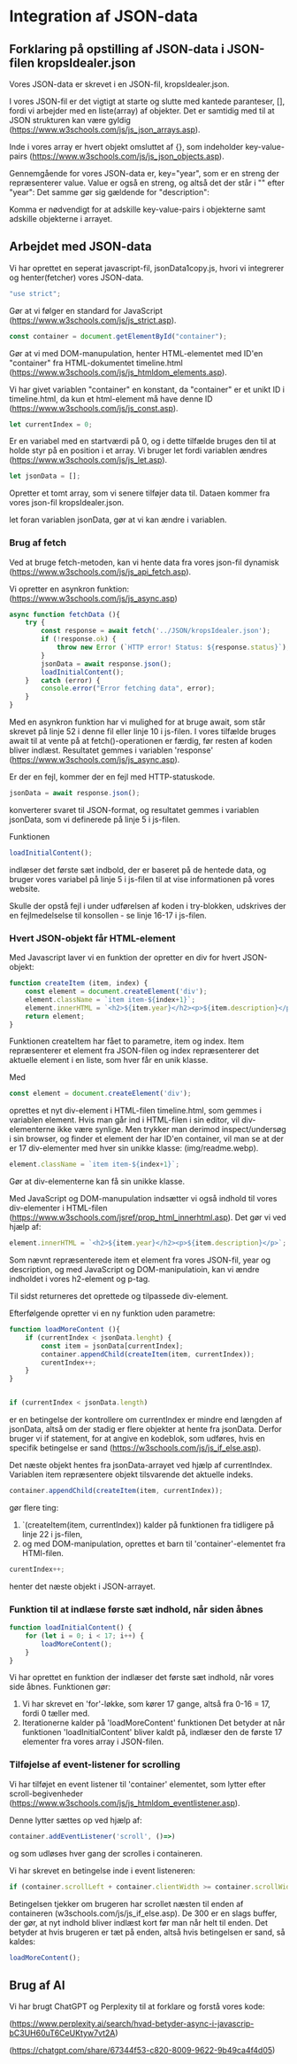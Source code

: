 # Integration af JSON-data 

## Forklaring på opstilling af JSON-data i JSON-filen kropsIdealer.json

Vores JSON-data er skrevet i en JSON-fil, kropsIdealer.json. 

I vores JSON-fil er det vigtigt at starte og slutte med kantede paranteser, [], fordi vi arbejder med en liste(array) af objekter. Det er samtidig med til at JSON strukturen kan være gyldig (https://www.w3schools.com/js/js_json_arrays.asp). 

Inde i vores array er hvert objekt omsluttet af {}, som indeholder key-value-pairs (https://www.w3schools.com/js/js_json_objects.asp). 

Gennemgående for vores JSON-data er, key="year", som er en streng der repræsenterer value. Value er også en streng, og altså det der står i "" efter "year": Det samme gør sig gældende for "description":

Komma er nødvendigt for at adskille key-value-pairs i objekterne samt adskille objekterne i arrayet. 


## Arbejdet med JSON-data

Vi har oprettet en seperat javascript-fil, jsonData1copy.js, hvori vi integrerer og henter(fetcher) vores JSON-data. 

```javascript 
"use strict";
 ```
Gør at vi følger en standard for JavaScript (https://www.w3schools.com/js/js_strict.asp). 

```javascript 
const container = document.getElementById("container");
```
Gør at vi med DOM-manupulation, henter HTML-elementet med ID'en "container" fra HTML-dokumentet timeline.html (https://www.w3schools.com/js/js_htmldom_elements.asp). 

Vi har givet variablen "container" en konstant, da "container" er et unikt ID i timeline.html, da kun et html-element må have denne ID (https://www.w3schools.com/js/js_const.asp). 

```javascript
let currentIndex = 0; 
```
Er en variabel med en startværdi på 0, og i dette tilfælde bruges den til at holde styr på en position i et array. Vi bruger let fordi variablen ændres (https://www.w3schools.com/js/js_let.asp). 

```javascript 
let jsonData = [];
```
Opretter et tomt array, som vi senere tilføjer data til. Dataen kommer fra vores json-fil kropsIdealer.json. 

let foran variablen jsonData, gør at vi kan ændre i variablen. 

### Brug af fetch

Ved at bruge fetch-metoden, kan vi hente data fra vores json-fil dynamisk (https://www.w3schools.com/js/js_api_fetch.asp). 

Vi opretter en asynkron funktion: (https://www.w3schools.com/js/js_async.asp)
```javascript 
async function fetchData (){
    try {
        const response = await fetch('../JSON/kropsIdealer.json');
        if (!response.ok) {
            throw new Error (`HTTP error! Status: ${response.status}`),
        }
        jsonData = await response.json();
        loadInitialContent();
    }   catch (error) {
        console.error("Error fetching data", error);
    }
}
```

Med en asynkron funktion har vi mulighed for at bruge await, som står skrevet på linje 52 i denne fil eller linje 10 i js-filen. 
I vores tilfælde bruges await til at vente på at fetch()-operationen er færdig, før resten af koden bliver indlæst. Resultatet gemmes i variablen 'response' (https://www.w3schools.com/js/js_async.asp). 

Er der en fejl, kommer der en fejl med HTTP-statuskode. 
```javascript
jsonData = await response.json();
```
konverterer svaret til JSON-format, og resultatet gemmes i variablen jsonData, som vi definerede på linje 5 i js-filen. 

Funktionen
```javascript 
loadInitialContent();
```
indlæser det første sæt indbold, der er baseret på de hentede data, og bruger vores variabel på linje 5 i js-filen til at vise informationen på vores website. 

Skulle der opstå fejl i under udførelsen af koden i try-blokken, udskrives der en fejlmedelselse til konsollen - se linje 16-17 i js-filen. 

### Hvert JSON-objekt får HTML-element 

Med Javascript laver vi en funktion der opretter en div for hvert JSON-objekt:

```javascript
function createItem (item, index) {
    const element = document.createElement('div');
    element.className = `item item-${index+1}`;
    element.innerHTML = `<h2>${item.year}</h2><p>${item.description}</p>`;
    return element;
}
```
Funktionen createItem har fået to parametre, item og index. 
Item repræsenterer et element fra JSON-filen og index repræsenterer det aktuelle element i en liste, som hver får en unik klasse. 

Med 
```javascript
const element = document.createElement('div');
```
oprettes et nyt div-element i HTML-filen timeline.html, som gemmes i variablen element. 
Hvis man går ind i HTML-filen i sin editor, vil div-elementerne ikke være synlige. Men trykker man derimod inspect/undersøg i sin browser, og finder et element der har ID'en container, vil man se at der er 17 div-elementer med hver sin unikke klasse:
(img/readme.webp). 

```javascript
element.className = `item item-${index+1}`;
```
Gør at div-elementerne kan få sin unikke klasse. 

Med JavaScript og DOM-manupulation indsætter vi også indhold til vores div-elementer i HTML-filen (https://www.w3schools.com/jsref/prop_html_innerhtml.asp). Det gør vi ved hjælp af:
```javascript
element.innerHTML = `<h2>${item.year}</h2><p>${item.description}</p>`;
```

Som nævnt repræsenterede item et element fra vores JSON-fil, year og description, og med JavaScript og DOM-manipulatioin, kan vi ændre indholdet i vores h2-element og p-tag. 

Til sidst returneres det oprettede og tilpassede div-element. 

Efterfølgende opretter vi en ny funktion uden parametre:
```javascript 
function loadMoreContent (){
    if (currentIndex < jsonData.lenght) {
        const item = jsonData[currentIndex];
        container.appendChild(createItem(item, currentIndex));
        curentIndex++;
    }
}


if (currentIndex < jsonData.length)
```
er en betingelse der kontrollere om currentIndex er mindre end længden af jsonData, altså om der stadig er flere objekter at hente fra jsonData. 
Derfor bruger vi if statement, for at angive en kodeblok, som udføres, hvis en specifik betingelse er sand (https://w3schools.com/js/js_if_else.asp). 

Det næste objekt hentes fra jsonData-arrayet ved hjælp af currentIndex. Variablen item repræsentere objekt tilsvarende det aktuelle indeks. 


```javascript 
container.appendChild(createItem(item, currentIndex));
```
gør flere ting:
1. `(createItem(item, currentIndex)) kalder på funktionen fra tidligere på linje 22 i js-filen, 
2.  og med DOM-manipulation, oprettes et barn til 'container'-elementet fra HTMl-filen. 

```javascript
curentIndex++;
```
henter det næste objekt i JSON-arrayet. 

### Funktion til at indlæse første sæt indhold, når siden åbnes

```javascript
function loadInitialContent() {
    for (let i = 0; i < 17; i++) {
        loadMoreContent();
    }
}
```
Vi har oprettet en funktion der indlæser det første sæt indhold, når vores side åbnes. 
Funktionen gør: 
1. Vi har skrevet en 'for'-løkke, som kører 17 gange, altså fra 0-16 = 17, fordi 0 tæller med. 
2. Iterationerne kalder på 'loadMoreContent' funktionen
Det betyder at når funktionen 'loadInitialContent' bliver kaldt på, indlæser den de første 17 elementer fra vores array i JSON-filen. 


### Tilføjelse af event-listener for scrolling

Vi har tilføjet en event listener til 'container' elementet, som lytter efter scroll-begivenheder (https://www.w3schools.com/js/js_htmldom_eventlistener.asp). 

Denne lytter sættes op ved hjælp af:
```javascript 
container.addEventListener('scroll', ()=>)
```
og som udløses hver gang der scrolles i containeren. 

Vi har skrevet en betingelse inde i event listeneren:
```javascript
if (container.scrollLeft + container.clientWidth >= container.scrollWidth - 300)
```
Betingelsen tjekker om brugeren har scrollet næsten til enden af containeren (w3schools.com/js/js_if_else.asp). De 300 er en slags buffer, der gør, at nyt indhold bliver indlæst kort før man når helt til enden. Det betyder at hvis brugeren er tæt på enden, altså hvis betingelsen er sand, så kaldes:
```javascript
loadMoreContent();
```

## Brug af AI
Vi har brugt ChatGPT og Perplexity til at forklare og forstå vores kode:

(https://www.perplexity.ai/search/hvad-betyder-async-i-javascrip-bC3UH60uT6CeUKtyw7vt2A)

(https://chatgpt.com/share/67344f53-c820-8009-9622-9b49ca4f4d05)




















